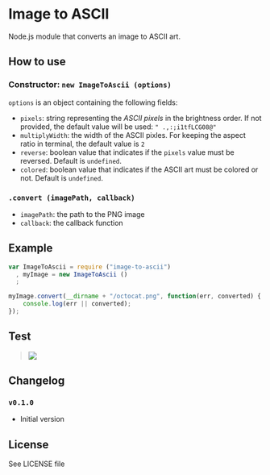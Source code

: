 Image to ASCII
==============

Node.js module that converts an image to ASCII art.

## How to use

### Constructor: `new ImageToAscii (options)`
`options` is an object containing the following fields:
 - `pixels`: string representing the *ASCII pixels* in the brightness order. If not provided, the default value will be used: `" .,:;i1tfLCG08@"`
 - `multiplyWidth`: the width of the ASCII pixles. For keeping the aspect ratio in terminal, the default value is `2`
 - `reverse`: boolean value that indicates if the `pixels` value must be reversed. Default is `undefined`.
 - `colored`: boolean value that indicates if the ASCII art must be colored or not. Default is `undefined`.

### `.convert (imagePath, callback)`
 - `imagePath`: the path to the PNG image
 - `callback`: the callback function

## Example

```js
var ImageToAscii = require ("image-to-ascii")
  , myImage = new ImageToAscii ()
  ;

myImage.convert(__dirname + "/octocat.png", function(err, converted) {
    console.log(err || converted);
});
```

## Test

> [![](http://i.imgur.com/piG4iMu.png)](https://asciinema.org/a/8881)


## Changelog

### `v0.1.0`
 - Initial version

## License
See LICENSE file
